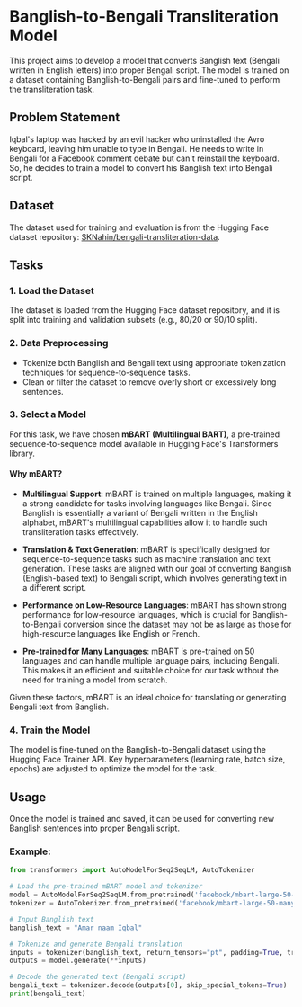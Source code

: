 # Banglish-to-Bengali Transliteration Model

This project aims to develop a model that converts Banglish text (Bengali written in English letters) into proper Bengali script. The model is trained on a dataset containing Banglish-to-Bengali pairs and fine-tuned to perform the transliteration task.

## Problem Statement

Iqbal's laptop was hacked by an evil hacker who uninstalled the Avro keyboard, leaving him unable to type in Bengali. He needs to write in Bengali for a Facebook comment debate but can't reinstall the keyboard. So, he decides to train a model to convert his Banglish text into Bengali script.

## Dataset

The dataset used for training and evaluation is from the Hugging Face dataset repository: [SKNahin/bengali-transliteration-data](https://huggingface.co/datasets/SKNahin/bengali-transliteration-data).

## Tasks

### 1. Load the Dataset
The dataset is loaded from the Hugging Face dataset repository, and it is split into training and validation subsets (e.g., 80/20 or 90/10 split).

### 2. Data Preprocessing
- Tokenize both Banglish and Bengali text using appropriate tokenization techniques for sequence-to-sequence tasks.
- Clean or filter the dataset to remove overly short or excessively long sentences.

### 3. Select a Model

For this task, we have chosen **mBART (Multilingual BART)**, a pre-trained sequence-to-sequence model available in Hugging Face's Transformers library.

#### Why mBART?

- **Multilingual Support**: mBART is trained on multiple languages, making it a strong candidate for tasks involving languages like Bengali. Since Banglish is essentially a variant of Bengali written in the English alphabet, mBART's multilingual capabilities allow it to handle such transliteration tasks effectively.
  
- **Translation & Text Generation**: mBART is specifically designed for sequence-to-sequence tasks such as machine translation and text generation. These tasks are aligned with our goal of converting Banglish (English-based text) to Bengali script, which involves generating text in a different script.

- **Performance on Low-Resource Languages**: mBART has shown strong performance for low-resource languages, which is crucial for Banglish-to-Bengali conversion since the dataset may not be as large as those for high-resource languages like English or French.

- **Pre-trained for Many Languages**: mBART is pre-trained on 50 languages and can handle multiple language pairs, including Bengali. This makes it an efficient and suitable choice for our task without the need for training a model from scratch.

Given these factors, mBART is an ideal choice for translating or generating Bengali text from Banglish.

### 4. Train the Model
The model is fine-tuned on the Banglish-to-Bengali dataset using the Hugging Face Trainer API. Key hyperparameters (learning rate, batch size, epochs) are adjusted to optimize the model for the task.

## Usage

Once the model is trained and saved, it can be used for converting new Banglish sentences into proper Bengali script.

### Example:
```python
from transformers import AutoModelForSeq2SeqLM, AutoTokenizer

# Load the pre-trained mBART model and tokenizer
model = AutoModelForSeq2SeqLM.from_pretrained('facebook/mbart-large-50-many-to-one-mmt')
tokenizer = AutoTokenizer.from_pretrained('facebook/mbart-large-50-many-to-one-mmt')

# Input Banglish text
banglish_text = "Amar naam Iqbal"

# Tokenize and generate Bengali translation
inputs = tokenizer(banglish_text, return_tensors="pt", padding=True, truncation=True)
outputs = model.generate(**inputs)

# Decode the generated text (Bengali script)
bengali_text = tokenizer.decode(outputs[0], skip_special_tokens=True)
print(bengali_text)
